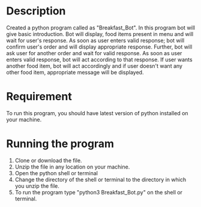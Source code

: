 # Description
Created a python program called as "Breakfast_Bot". In this program bot will give basic introduction. Bot will display, food items present in menu and will wait for user's response. As soon as user enters valid response; bot will confirm user's order and will display appropriate response. Further, bot will ask user for another order and wait for valid response. As soon as user enters valid response, bot will act according to that response. If user wants another food item, bot will act accordingly and if user doesn't want any other food item, appropriate message will be displayed.

# Requirement
To run this program, you should have latest version of python installed on your machine. 

# Running the program
1. Clone or download the file.
2. Unzip the file in any location on your machine.
3. Open the python shell or terminal
4. Change the directory of the shell or terminal to the directory in which you unzip the file.
5. To run the program type "python3 Breakfast_Bot.py" on the shell or terminal.
